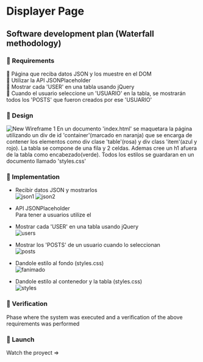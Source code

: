 # Displayer Page
## Software development plan (Waterfall methodology)
### 🚩 Requirements <br>
📌 Página que reciba datos JSON y los muestre en el DOM<br>
📌 Utilizar la API JSONPlaceholder <br>
📌 Mostrar cada 'USER' en una tabla usando jQuery<br>
📌 Cuando el usuario seleccione un 'USUARIO' en la tabla, se mostrarán todos los 'POSTS' que fueron creados por ese 'USUARIO'<br>
### 🚩 Design <br>
![New Wireframe 1](https://user-images.githubusercontent.com/85640313/141409968-b9850335-910e-4e8b-8c3b-a061fca642ac.png)
En un documento 'index.html' se maquetara la página utilizando un div de id 'container'(marcado en naranja) que se encarga de contener los elementos como div clase 'table'(rosa) y div class 'item'(azul y rojo). La tabla se compone de una fila y 2 celdas. Ademas cree un h1 afuera de la tabla como encabezado(verde). Todos los estilos se guardaran en un documento llamado 'styles.css'
### 🚩 Implementation <br>
- Recibir datos JSON y mostrarlos <br>
![json1](https://user-images.githubusercontent.com/85640313/141863956-c0766204-25d6-486a-9514-e48601db4849.png)
![json2](https://user-images.githubusercontent.com/85640313/141864085-2f87f4ab-0378-4453-afa2-634a84a1fd2d.png)

- API JSONPlaceholder<br>
Para tener a usuarios utilize el  <br>
- Mostrar cada 'USER' en una tabla usando jQuery <br>
![users](https://user-images.githubusercontent.com/85640313/141863828-815cf568-9a3d-43e6-aeed-47158f6f639b.png)

- Mostrar los 'POSTS' de un usuario cuando lo seleccionan <br>
![posts](https://user-images.githubusercontent.com/85640313/141863707-e6fb3224-c37a-4341-8e38-7af5d5c2995e.png)

- Dandole estilo al fondo (styles.css) <br>
![fanimado](https://user-images.githubusercontent.com/85640313/141411565-2476779e-5a8b-4800-b953-67096fd3f404.png)
- Dandole estilo al contenedor y la tabla (styles.css)<br>
![styles](https://user-images.githubusercontent.com/85640313/141411793-dcf1be7a-5465-49c9-ab0b-d5417eb0ea3b.png)

### 🚩 Verification <br>
Phase where the system was executed and a verification of the above requirements was performed <br> 
### 🚩 Launch <br>
Watch the proyect =>
